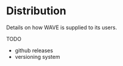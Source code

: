 # Distribution

Details on how WAVE is supplied to its users.


TODO

- github releases
- versioning system